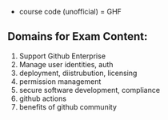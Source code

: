 
- course code (unofficial) = GHF

## Domains for Exam Content:
1. Support Github Enterprise
2. Manage user identities, auth
3. deployment, diistrubution, licensing
4. permission management
5. secure software development, compliance
6. github actions
7. benefits of github community
